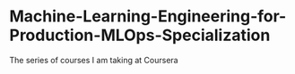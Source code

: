 # Machine-Learning-Engineering-for-Production-MLOps-Specialization
The series of courses I am taking at Coursera
